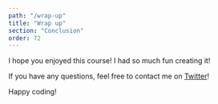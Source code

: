 ```yaml
---
path: "/wrap-up"
title: "Wrap up"
section: "Conclusion"
order: 72
---
```


I hope you enjoyed this course! I had so much fun creating it!

If you have any questions, feel free to contact me on [Twitter](https://twitter.com/EmmaBostian)!

Happy coding!
